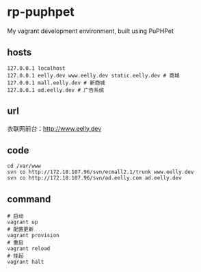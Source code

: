 # rp-puphpet
My vagrant development environment, built using PuPHPet

## hosts
```
127.0.0.1 localhost
127.0.0.1 eelly.dev www.eelly.dev static.eelly.dev # 商城
127.0.0.1 mall.eelly.dev # 新商城
127.0.0.1 ad.eelly.dev # 广告系统
```

## url

衣联网前台：<http://www.eelly.dev>

## code
```
cd /var/www
svn co http://172.18.107.96/svn/ecmall2.1/trunk www.eelly.dev
svn co http://172.18.107.96/svn/ad.eelly.com ad.eelly.dev
```

## command
```
# 启动
vagrant up
# 配置更新
vagrant provision
# 重启
vagrant reload
# 挂起
vagrant halt 
```